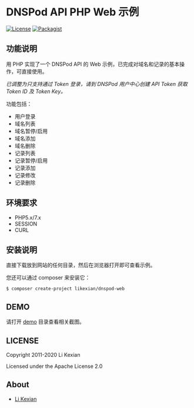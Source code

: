 # DNSPod API PHP Web 示例

[![License](https://img.shields.io/badge/license-Apache%202.0-blue.svg)](LICENSE)
[![Packagist](https://img.shields.io/packagist/v/likexian/dnspod-web.svg)](https://packagist.org/packages/likexian/dnspod-web)

## 功能说明

用 PHP 实现了一个 DNSPod API 的 Web 示例，已完成对域名和记录的基本操作，可直接使用。

*已调整为只支持通过 Token 登录，请到 DNSPod 用户中心创建 API Token 获取 Token ID 及 Token Key。*

功能包括：
- 用户登录
- 域名列表
- 域名暂停/启用
- 域名添加
- 域名删除
- 记录列表
- 记录暂停/启用
- 记录添加
- 记录修改
- 记录删除

## 环境要求

- PHP5.x/7.x
- SESSION
- CURL

## 安装说明

直接下载放到网站的任何目录，然后在浏览器打开即可查看示例。

您还可以通过 composer 来安装它：

    $ composer create-project likexian/dnspod-web

## DEMO

请打开 [demo](demo) 目录查看相关截图。

## LICENSE

Copyright 2011-2020 Li Kexian

Licensed under the Apache License 2.0

## About

- [Li Kexian](https://www.likexian.com/)
